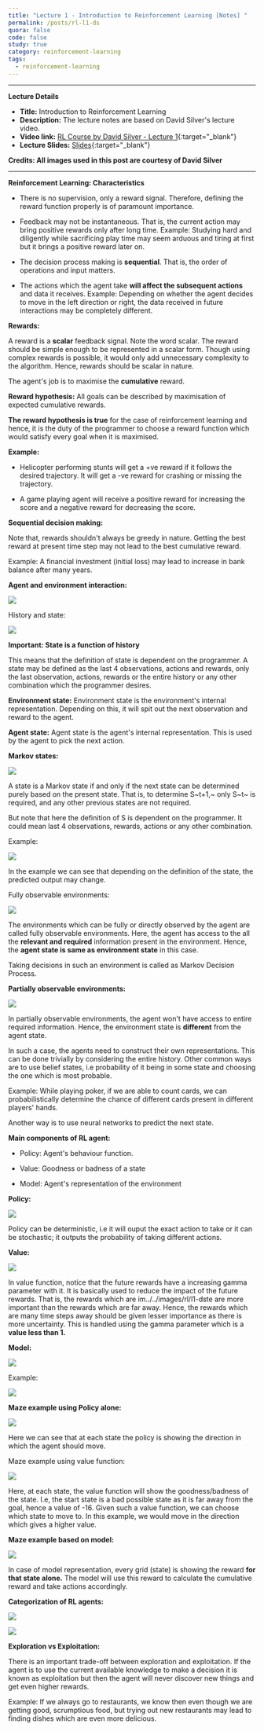 ```yaml
---
title: "Lecture 1 - Introduction to Reinforcement Learning [Notes] "
permalink: /posts/rl-l1-ds
quora: false 
code: false 
study: true
category: reinforcement-learning
tags:
  - reinforcement-learning
---
```


*****
**Lecture Details**
* **Title:** Introduction to Reinforcement Learning 
* **Description:** The lecture notes are based on David Silver's lecture video. 
* **Video link:** [RL Course by David Silver - Lecture 1](https://www.youtube.com/playlist?list=PLbPhAbAhvjUyrKlhnLEMyNmiF72ABB3Zh){:target="_blank"}
* **Lecture Slides:**  [Slides](http://www0.cs.ucl.ac.uk/staff/d.silver/web/Teaching.html){:target="_blank"}

**Credits: All images used in this post are courtesy of David Silver** 

*****
**Reinforcement Learning: Characteristics**

-   There is no supervision, only a reward signal. Therefore, defining
    the reward function properly is of paramount importance.

-   Feedback may not be instantaneous. That is, the current action may
    bring positive rewards only after long time. Example: Studying hard
    and diligently while sacrificing play time may seem arduous and
    tiring at first but it brings a positive reward later on.

-   The decision process making is **sequential**. That is, the order of
    operations and input matters.

-   The actions which the agent take **will affect the subsequent
    actions** and data it receives. Example: Depending on whether the
    agent decides to move in the left direction or right, the data
    received in future interactions may be completely different.

**Rewards:**

A reward is a **scalar** feedback signal. Note the word scalar. The
reward should be simple enough to be represented in a scalar form.
Though using complex rewards is possible, it would only add unnecessary
complexity to the algorithm. Hence, rewards should be scalar in nature.

The agent's job is to maximise the **cumulative** reward.

**Reward hypothesis:** All goals can be described by maximisation of
expected cumulative rewards.

**The reward hypothesis is true** for the case of reinforcement learning
and hence, it is the duty of the programmer to choose a reward function
which would satisfy every goal when it is maximised.

**Example:**

-   Helicopter performing stunts will get a +ve reward if it follows the
    desired trajectory. It will get a -ve reward for crashing or missing
    the trajectory.

-   A game playing agent will receive a positive reward for increasing
    the score and a negative reward for decreasing the score.

**Sequential decision making:**

Note that, rewards shouldn't always be greedy in nature. Getting the
best reward at present time step may not lead to the best cumulative
reward.

Example: A financial investment (initial loss) may lead to increase in
bank balance after many years.

**Agent and environment interaction:**

![](../../images/rl/l1-ds/image1.png)

History and state:

![](../../images/rl/l1-ds/image2.png)


**Important: State is a function of history**

This means that the definition of state is dependent on the programmer.
A state may be defined as the last 4 observations, actions and rewards,
only the last observation, actions, rewards or the entire history or any
other combination which the programmer desires.

**Environment state:** Environment state is the environment's internal
representation. Depending on this, it will spit out the next observation
and reward to the agent.

**Agent state:** Agent state is the agent's internal representation.
This is used by the agent to pick the next action.

**Markov states:**

![](../../images/rl/l1-ds/image3.png)


A state is a Markov state if and only if the next state can be
determined purely based on the present state. That is, to determine
S~t+1,~ only S~t~ is required, and any other previous states are not
required.

But note that here the definition of S is dependent on the programmer.
It could mean last 4 observations, rewards, actions or any other
combination.

Example:

![](../../images/rl/l1-ds/image4.png)


In the example we can see that depending on the definition of the state,
the predicted output may change.

Fully observable environments:

![](../../images/rl/l1-ds/image5.png)


The environments which can be fully or directly observed by the agent
are called fully observable environments. Here, the agent has access to
the all the **relevant and required** information present in the
environment. Hence, the **agent state is same as environment state** in
this case.

Taking decisions in such an environment is called as Markov Decision
Process.

**Partially observable environments:**

![](../../images/rl/l1-ds/image6.png)


In partially observable environments, the agent won't have access to
entire required information. Hence, the environment state is
**different** from the agent state.

In such a case, the agents need to construct their own representations.
This can be done trivially by considering the entire history. Other
common ways are to use belief states, i.e probability of it being in
some state and choosing the one which is most probable.

Example: While playing poker, if we are able to count cards, we can
probabilistically determine the chance of different cards present in
different players' hands.

Another way is to use neural networks to predict the next state.

**Main components of RL agent:**

-   Policy: Agent's behaviour function.

-   Value: Goodness or badness of a state

-   Model: Agent's representation of the environment

**Policy:**

![](../../images/rl/l1-ds/image7.png)

Policy can be deterministic, i.e it will ouput the exact action to take
or it can be stochastic; it outputs the probability of taking different
actions.

**Value:**

![](../../images/rl/l1-ds/image8.png)


In value function, notice that the future rewards have a increasing
gamma parameter with it. It is basically used to reduce the impact of
the future rewards. That is, the rewards which are im../../images/rl/l1-dste are more
important than the rewards which are far away. Hence, the rewards which
are many time steps away should be given lesser importance as there is
more uncertainty. This is handled using the gamma parameter which is a
**value less than 1.**

**Model:**

![](../../images/rl/l1-ds/image9.png)

Example:

![](../../images/rl/l1-ds/image10.png)


**Maze example using Policy alone:**

![](../../images/rl/l1-ds/image11.png)


Here we can see that at each state the policy is showing the direction
in which the agent should move.

Maze example using value function:

![](../../images/rl/l1-ds/image12.png)


Here, at each state, the value function will show the goodness/badness
of the state. I.e, the start state is a bad possible state as it is far
away from the goal, hence a value of -16. Given such a value function,
we can choose which state to move to. In this example, we would move in
the direction which gives a higher value.

**Maze example based on model:**

![](../../images/rl/l1-ds/image13.png)


In case of model representation, every grid (state) is showing the
reward **for that state alone.** The model will use this reward to
calculate the cumulative reward and take actions accordingly.

**Categorization of RL agents:**

![](../../images/rl/l1-ds/image14.png)


![](../../images/rl/l1-ds/image15.png)

**Exploration vs Exploitation:**

There is an important trade-off between exploration and exploitation. If
the agent is to use the current available knowledge to make a decision
it is known as exploitation but then the agent will never discover new
things and get even higher rewards.

Example: If we always go to restaurants, we know then even though we are
getting good, scrumptious food, but trying out new restaurants may lead
to finding dishes which are even more delicious.
